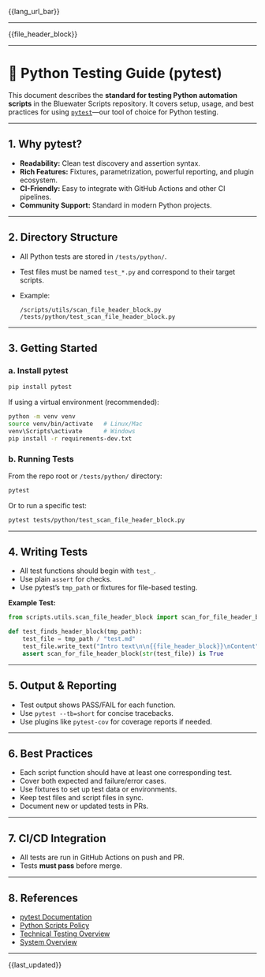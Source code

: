 <!-- Language Navigation Bar (automated on commit) -->

{{lang_url_bar}}

---

<!-- File Header Metadata Block (automated on commit) -->

{{file_header_block}}

---

# 🐍 Python Testing Guide (pytest)

This document describes the **standard for testing Python automation scripts** in the Bluewater Scripts repository.
It covers setup, usage, and best practices for using [`pytest`](https://docs.pytest.org/)—our tool of choice for Python testing.

---

## 1. Why pytest?

* **Readability:**
  Clean test discovery and assertion syntax.
* **Rich Features:**
  Fixtures, parametrization, powerful reporting, and plugin ecosystem.
* **CI-Friendly:**
  Easy to integrate with GitHub Actions and other CI pipelines.
* **Community Support:**
  Standard in modern Python projects.

---

## 2. Directory Structure

* All Python tests are stored in `/tests/python/`.
* Test files must be named `test_*.py` and correspond to their target scripts.
* Example:

  ```
  /scripts/utils/scan_file_header_block.py
  /tests/python/test_scan_file_header_block.py
  ```

---

## 3. Getting Started

### a. **Install pytest**

```bash
pip install pytest
```

If using a virtual environment (recommended):

```bash
python -m venv venv
source venv/bin/activate   # Linux/Mac
venv\Scripts\activate      # Windows
pip install -r requirements-dev.txt
```

### b. **Running Tests**

From the repo root or `/tests/python/` directory:

```bash
pytest
```

Or to run a specific test:

```bash
pytest tests/python/test_scan_file_header_block.py
```

---

## 4. Writing Tests

* All test functions should begin with `test_`.
* Use plain `assert` for checks.
* Use pytest’s `tmp_path` or fixtures for file-based testing.

**Example Test:**

```python
from scripts.utils.scan_file_header_block import scan_for_file_header_block

def test_finds_header_block(tmp_path):
    test_file = tmp_path / "test.md"
    test_file.write_text("Intro text\n\n{{file_header_block}}\nContent")
    assert scan_for_file_header_block(str(test_file)) is True
```

---

## 5. Output & Reporting

* Test output shows PASS/FAIL for each function.
* Use `pytest --tb=short` for concise tracebacks.
* Use plugins like `pytest-cov` for coverage reports if needed.

---

## 6. Best Practices

* Each script function should have at least one corresponding test.
* Cover both expected and failure/error cases.
* Use fixtures to set up test data or environments.
* Keep test files and script files in sync.
* Document new or updated tests in PRs.

---

## 7. CI/CD Integration

* All tests are run in GitHub Actions on push and PR.
* Tests **must pass** before merge.

---

## 8. References

* [pytest Documentation](https://docs.pytest.org/)
* [Python Scripts Policy](../python-scripts.md)
* [Technical Testing Overview](./overview.md)
* [System Overview](../../architecture/system-overview.md)

---

{{last_updated}}
